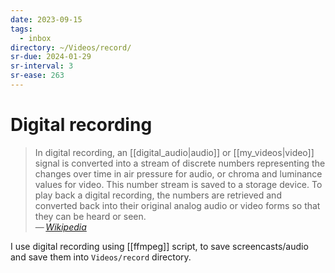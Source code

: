 ```yaml
---
date: 2023-09-15
tags:
  - inbox
directory: ~/Videos/record/
sr-due: 2024-01-29
sr-interval: 3
sr-ease: 263
---
```


# Digital recording

> In digital recording, an [[digital_audio|audio]] or [[my_videos|video]]
> signal is converted into a stream of discrete numbers representing the changes
> over time in air pressure for audio, or chroma and luminance values for video.
> This number stream is saved to a storage device. To play back a digital
> recording, the numbers are retrieved and converted back into their original
> analog audio or video forms so that they can be heard or seen.\
> — <cite>[Wikipedia](https://en.wikipedia.org/wiki/Digital_recording)</cite>

I use digital recording using [[ffmpeg]] script, to save screencasts/audio and
save them into `Videos/record` directory.

